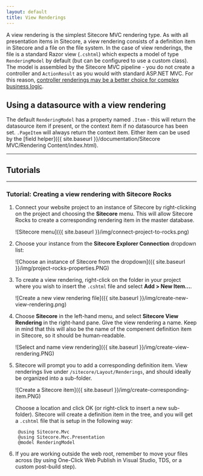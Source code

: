 ```yaml
---
layout: default
title: View Renderings
---
```


A view rendering is the simplest Sitecore MVC rendering type. As with all presentation items in Sitecore, a view rendering consists of a definition item in Sitecore and a file on the file system. In the case of view renderings, the file is a standard Razor view (``.cshtml``) which expects a model of type ``RenderingModel`` by default (but can be configured to use a custom class). The model is assembled by the Sitecore MVC pipeline - you do not create a controller and ``ActionResult`` as you would with standard ASP.NET MVC. For this reason, [controller renderings may be a better choice for complex business logic](http://mhwelander.net/2014/06/13/view-renderings-vs-controller-renderings/). 

## Using a datasource with a view rendering

The default ``RenderingModel`` has a property named ``.Item`` - this will return the datasource item if present, or the context item if no datasource has been set. ``.PageItem`` will always return the context item. Either item can be used by the [field helper]({{ site.baseurl }}/documentation/Sitecore MVC/Rendering Content/index.html).

-----------

## Tutorials

---------

### Tutorial: Creating a view rendering with Sitecore Rocks

1. Connect your website project to an instance of Sitecore by right-clicking on the project and choosing the **Sitecore** menu. This will allow Sitecore Rocks to create a corresponding rendering item in the master database. 

	![Sitecore menu]({{ site.baseurl }}/img/connect-project-to-rocks.png)

2. Choose your instance from the **Sitecore Explorer Connection** dropdown list: 

	![Choose an instance of Sitecore from the dropdown]({{ site.baseurl }}/img/project-rocks-properties.PNG)

3. To create a view rendering, right-click on the folder in your project where you wish to insert the ``.cshtml`` file and select **Add > New Item...**.

	![Create a new view rendering file]({{ site.baseurl }}/img/create-new-view-rendering.png)

4. Choose **Sitecore** in the left-hand menu, and select **Sitecore View Rendering** in the right-hand pane. Give the view rendering a name. Keep in mind that this will also be the name of the compenent definition item in Sitecore, so it should be human-readable.

	![Select and name view rendering]({{ site.baseurl }}/img/create-view-rendering.PNG)

5. Sitecore will prompt you to add a corresponding definition item. View renderings live under ``/sitecore/Layout/Renderings``, and should ideally be organized into a sub-folder.

	![Create a Sitecore item]({{ site.baseurl }}/img/create-corresponding-item.PNG)	

	Choose a location and click OK (or right-click to insert a new sub-folder). Sitecore will create a definition item in the tree, and you will get a ``.cshtml`` file that is setup in the following way:
		
		@using Sitecore.Mvc
		@using Sitecore.Mvc.Presentation
		@model RenderingModel

6. If you are working outside the web root, remember to move your files across (by using One-Click Web Publish in Visual Studio, TDS, or a custom post-build step).